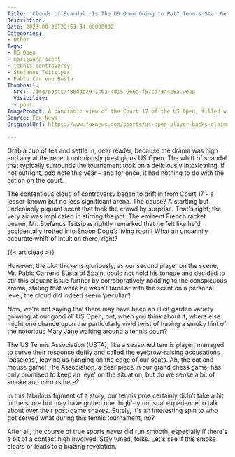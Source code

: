 ```yaml
---
Title: 'Clouds of Scandal: Is The US Open Going to Pot? Tennis Star Gets a Whiff of Something High Flying During Match!'
Description: 
Date: 2023-08-30T22:53:34.0000000Z
Categories:
- Other
Tags:
- US Open
- marijuana scent
- tennis controversy
- Stefanos Tsitsipas
- Pablo Carreno Busta
Thumbnail:
  Src: ./img/posts/488ddb29-1cba-4d15-966a-f57cd73a4e0a.webp
  Visibility:
  - post
ImagePrompt: A panoramic view of the Court 17 of the US Open, filled with spectators, with an exaggerated cartoonish green cloud wafting above. In the foreground, two tennis players, Stefanos Tsitsipas and Pablo Carreno Busta, are in a stunned mid-game pose with exaggerated wide eyes and gaping mouths, sniffing the air.
Source: Fox News
OriginalUrl: https://www.foxnews.com/sports/us-open-player-backs-claim-marijuana-smell-court-17-snoop-doggs-living-room

---
```

Grab a cup of tea and settle in, dear reader, because the drama was high and airy at the recent notoriously prestigious US Open. The whiff of scandal that typically surrounds the tournament took on a deliciously intoxicating, if not outright, odd note this year – and for once, it had nothing to do with the action on the court.

The contentious cloud of controversy began to drift in from Court 17 – a lesser-known but no less significant arena. The cause? A startling but undeniably piquant scent that took the crowd by surprise. That's right; the very air was implicated in stirring the pot. The eminent French racket bearer, Mr. Stefanos Tsitsipas rightly remarked that he felt like he'd accidentally trotted into Snoop Dogg’s living room! What an uncannily accurate whiff of intuition there, right?

{{< articlead >}}

However, the plot thickens gloriously, as our second player on the scene, Mr. Pablo Carreno Busta of Spain, could not hold his tongue and decided to stir this piquant issue further by corroboratively nodding to the conspicuous aroma, stating that while he wasn’t familiar with the scent on a personal level, the cloud did indeed seem ‘peculiar’!

Now, we're not saying that there may have been an illicit garden variety growing at our good ol’ US Open, but, when you think about it, where else might one chance upon the particularly vivid twist of having a smoky hint of the notorious Mary Jane wafting around a tennis court?

The US Tennis Association (USTA), like a seasoned tennis player, managed to curve their response deftly and called the eyebrow-raising accusations 'baseless', leaving us hanging on the edge of our seats. Ah, the cat and mouse game! The Association, a dear piece in our grand chess game, has only promised to keep an 'eye' on the situation, but do we sense a bit of smoke and mirrors here?

In this fabulous figment of a story, our tennis pros certainly didn’t take a hit in the score but may have gotten one 'high'-ly unusual experience to talk about over their post-game shakes. Surely, it's an interesting spin to who got served what during this tennis tournament, no?

After all, the course of true sports never did run smooth, especially if there's a bit of a contact high involved. Stay tuned, folks. Let's see if this smoke clears or leads to a blazing revelation.
